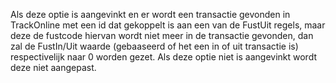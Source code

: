 Als deze optie is aangevinkt en er wordt een transactie gevonden in TrackOnline met een id dat gekoppelt is aan een van de FustUit regels, maar deze de fustcode hiervan wordt niet meer in de transactie gevonden, dan zal de FustIn/Uit waarde (gebaaseerd of het een in of uit transactie is) respectivelijk naar 0 worden gezet. Als deze optie niet is aangevinkt wordt deze niet aangepast.
